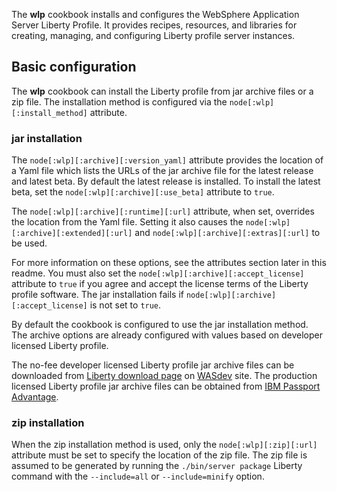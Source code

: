 The __wlp__ cookbook installs and configures the WebSphere Application Server Liberty Profile.
It provides recipes, resources, and libraries for creating, managing, and configuring Liberty profile server instances.

## Basic configuration

The __wlp__ cookbook can install the Liberty profile from jar archive files or a zip file. The installation method is configured via the `node[:wlp][:install_method]` attribute.

### jar installation

The `node[:wlp][:archive][:version_yaml]` attribute provides the location of a Yaml file which lists the URLs of the jar archive file for the latest release and latest beta. By default the latest release is installed. To install the latest beta, set the `node[:wlp][:archive][:use_beta]` attribute to `true`.

The `node[:wlp][:archive][:runtime][:url]` attribute, when set, overrides the location from the Yaml file. Setting it also causes the `node[:wlp][:archive][:extended][:url]` and `node[:wlp][:archive][:extras][:url]` to be used.

For more information on these options, see the attributes section later in this readme. You must also set the `node[:wlp][:archive][:accept_license]` attribute to `true` if you agree and accept the license terms of the Liberty profile software. The jar installation fails if `node[:wlp][:archive][:accept_license]` is not set to `true`. 

By default the cookbook is configured to use the jar installation method. The archive options are already configured with values based on developer licensed Liberty profile. 

The no-fee developer licensed Liberty profile jar archive files can be downloaded from [Liberty download page](https://www.ibmdw.net/wasdev/downloads/websphere-application-server-liberty-profile/) on [WASdev](https://www.ibmdw.net/wasdev) site. The production licensed Liberty profile jar archive files can be obtained from [IBM Passport Advantage](http://www-01.ibm.com/software/lotus/passportadvantage/).

### zip installation

When the zip installation method is used, only the `node[:wlp][:zip][:url]` attribute must be set to specify the location of the zip file. The zip file is assumed to be generated by running the `./bin/server package` Liberty command with the  `--include=all` or `--include=minify` option.


